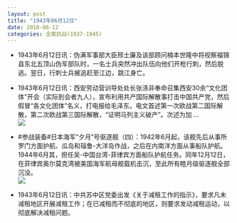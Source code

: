 ```yaml
---
layout: post
title: "1943年06月12日"
date: 2018-06-12
categories: 全面抗战(1937-1945)
---
```


<meta name="referrer" content="no-referrer" />

- 1943年6月12日讯：伪满军事部大臣邢士廉及该部顾问楠本世隆中将视察福锦县东北五顶山伪军部队时，一名士兵突然冲出队伍向他们开枪行刺，然后脱逃。翌日，行刺士兵被追赶至江边，跳江身亡。 

- 1943年6月12日讯：西安劳动营训导处处长张涤非奉命召集西安30余“文化团体”开会（实际到会者九人），宣布利用共产国际解散事打击中国共产党，然后假冒“各文化团体”名义，打电报给毛泽东。电文首述第一次欧战第二国际解散，第二次欧战第三国际解散，“证明马列主义破产”。次述为加 ... <br/><img src="https://wx2.sinaimg.cn/large/aca367d8ly1fs87pm8eorj20c809zdfw.jpg" />

- #参战装备#日本海军“夕月”号驱逐舰（四）：1942年6月起，该舰先后从事所罗门方面护航、瓜岛和瑙鲁-大洋岛作战，之后在内南洋方面从事船队护航。1944年6月其，担任吴-中国台湾-菲律宾方面船队护航任务。同年12月12日，在菲律宾奥尔莫克湾被美国海军航母舰载机击沉，至此所有睦月级驱逐舰全部沉没。 <br/><img src="https://wx3.sinaimg.cn/large/aca367d8ly1fs85z7ysd0j21hc0xnq8f.jpg" />

- 1943年6月12日讯：中共苏中区党委出发《关于减租工作的指示》，要求凡未减租地区开展减租工作；在已减租而不彻底的地区，则要求发动减租运动，以彻底解决减租问题。 

